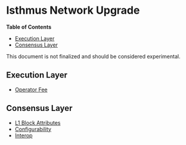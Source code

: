 # Isthmus Network Upgrade

<!-- START doctoc generated TOC please keep comment here to allow auto update -->
<!-- DON'T EDIT THIS SECTION, INSTEAD RE-RUN doctoc TO UPDATE -->
**Table of Contents**

- [Execution Layer](#execution-layer)
- [Consensus Layer](#consensus-layer)

<!-- END doctoc generated TOC please keep comment here to allow auto update -->

This document is not finalized and should be considered experimental.

## Execution Layer

- [Operator Fee](./exec-engine.md#fees)

## Consensus Layer

- [L1 Block Attributes](./l1-attributes.md)
- [Configurability](./configurability.md)
- [Interop](../../interop/overview.md)
